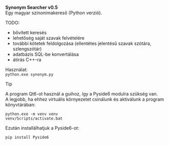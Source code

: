 **Synonym Searcher v0.5**<br/>
Egy magyar szinonimakereső (Python verzió).<br/>

TODO:
- bővített keresés
- lehetőség saját szavak felvételére
- további kötetek feldolgozása (ellentétes jelentésű szavak szótára, szlengszótár)
- adatbázis SQL-be konvertálása
- átírás C++-ra

Használat:<br/>
`python.exe synonym.py`<br/>

> [!TIP]
> A program Qt6-ot használ a guihoz, így a Pyside6 modulra szükség van.<br/>
> A legjobb, ha ehhez virtuális környezetet csinálunk és aktiválunk a program könyvtárában:
> 
> ```
> python.exe -m venv venv
> venv/Scripts/activate.bat
> ```
>
> Ezután installálhatjuk a Pyside6-ot:<br/>
>
> `pip install Pyside6`
